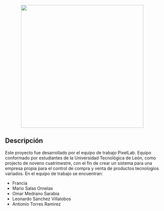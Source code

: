<p align="center"><img src="https://res.cloudinary.com/dtfbvvkyp/image/upload/v1566331377/laravel-logolockup-cmyk-red.svg" width="400"></p>

## Descripción

Este proyecto fue desarrollado por el equipo de trabajo PixelLab. Equipo conformado por estudiantes de la Universidad Tecnológica de León, como projecto de noveno cuatrimestre, con el fin de crear un sistema para una empresa propia para el control de compra y venta de productos tecnologios variados. 
En el equipo de trabajo se encuentran: 

- Francia
- Mario Salas Ornelas
- Omar Medrano Sarabia
- Leonardo Sanchez Villalobos
- Antionio Torres Ramirez
